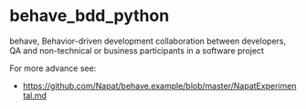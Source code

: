 # behave_bdd_python
behave, Behavior-driven development collaboration between developers, QA and non-technical or business participants in a software project 

For more advance see:
- https://github.com/Napat/behave.example/blob/master/NapatExperimental.md


